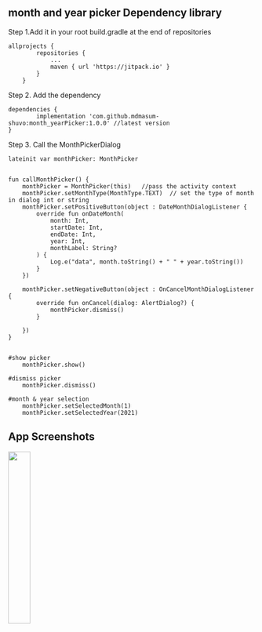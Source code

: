 ## month and year picker Dependency library

Step 1.Add it in your root build.gradle at the end of repositories

    allprojects {
            repositories {
                ...
                maven { url 'https://jitpack.io' }
            }
        }

Step 2. Add the dependency


	dependencies {
	        implementation 'com.github.mdmasum-shuvo:month_yearPicker:1.0.0' //latest version
	}


Step 3. Call the MonthPickerDialog

    lateinit var monthPicker: MonthPicker


    fun callMonthPicker() {
        monthPicker = MonthPicker(this)   //pass the activity context
        monthPicker.setMonthType(MonthType.TEXT)  // set the type of month in dialog int or string
        monthPicker.setPositiveButton(object : DateMonthDialogListener {
            override fun onDateMonth(
                month: Int,
                startDate: Int,
                endDate: Int,
                year: Int,
                monthLabel: String?
            ) {
                Log.e("data", month.toString() + " " + year.toString())
            }
        })

        monthPicker.setNegativeButton(object : OnCancelMonthDialogListener {
            override fun onCancel(dialog: AlertDialog?) {
                monthPicker.dismiss()
            }

        })
    }
    
    
    #show picker 
        monthPicker.show()
    
    #dismiss picker
        monthPicker.dismiss()
    
    #month & year selection
        monthPicker.setSelectedMonth(1)
        monthPicker.setSelectedYear(2021)

## App Screenshots

<img src="https://raw.githubusercontent.com/mdmasum-shuvo/month_yearPicker/master/ss/index.jpg" width=30% height=30%> 
